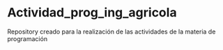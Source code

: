 # Actividad_prog_ing_agricola
Repository creado para la realización de las actividades de la materia de programación 
